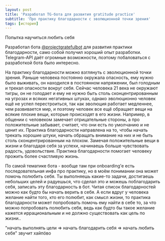 ```yaml
---
layout: post
title: 'Разработал TG-бота для развития gratitude practice'
subtitle: 'Про практику благодарности с эволюционной точки зрения'
tags: [история]
---
```


Попытка научиться любить себя

Разработал бота [@projectgratefulbot](https://t.me/projectgratefulbot) для развития практики благодарности, само собой получил хороший опыт разработки. Telegram-API даёт огромные возможности, поэтому побаловаться с разработкой бота было интересно.

На практику благодарности можно взглянуть с эволюционной точки зрения. Раньше человека постоянно окружала опасность, ему нужно было выживать, он находился в постоянном напряжении, был голодным и трекал опасности вокруг себя. Сейчас человека 21 века не окружают тигры, он не голодает и ему не нужно быть столь сконцентрированным на угрозах и всяких негативных штуках, однако эволюционно человек ещё не успел перестроиться, так как эволюция работает медленнее, чем развивается мир, и поэтому человек все ещё обращает вещи на всякие плохие вещи, которые происходят в его жизни. Например, в общении с человеком замечает отрицательные стороны, а про положительные забывает, считает, что они есть по умолчанию и не ценит их. Практика благодарности направлена на то, чтобы начать трекать хорошие штуки, начать обращать внимание на них и не быть столь сконцентрированным на плохом. Замечая положительные вещи в жизни и благодаря себя за успехи, начинаешь больше чувствовать радость, удовольствие. Практика благодарности помогает человеку прожить более счастливую жизнь.

По самой тематике бота - вообще там при onboarding'e есть последовательная инфа про практику, но в моём понимании она может помочь полюбить себя. Ты выполняешь какие-то задачи, достигаешь небольших целей и радуешься, что сделал это и можешь поблагодарить себя, записать эту благодарность в бот. Читая список благодарностей можно как будто бы начать верить в себя. А если вдруг у человека желание найти того, кто его полюбит, как смысл жизни, то практика благодарности может попробовать помочь ему найти в себе то, за что можно попробовать полюбить себя, ведь как будто бы такое желание кажется иррациональным и не должно существовать как цель по жизни..

"начать выполнять цели => начать благодарить себя => начать любить себя"
звучит хайпöво